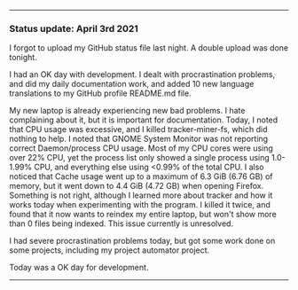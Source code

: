 
***

### Status update: April 3rd 2021

I forgot to upload my GitHub status file last night. A double upload was done tonight.

I had an OK day with development. I dealt with procrastination problems, and did my daily documentation work, and added 10 new language translations to my GitHub profile README.md file.

My new laptop is already experiencing new bad problems. I hate complaining about it, but it is important for documentation. Today, I noted that CPU usage was excessive, and I killed tracker-miner-fs, which did nothing to help. I noted that GNOME System Monitor was not reporting correct Daemon/process CPU usage. Most of my CPU cores were using over 22% CPU, yet the process list only showed a single process using 1.0-1.99% CPU, and everything else using <0.99% of the total CPU. I also noticed that Cache usage went up to a maximum of 6.3 GiB (6.76 GB) of memory, but it went down to 4.4 GiB (4.72 GB) when opening Firefox. Something is not right, although I learned more about tracker and how it works today when experimenting with the program. I killed it twice, and found that it now wants to reindex my entire laptop, but won't show more than 0 files being indexed. This issue currently is unresolved.

I had severe procrastination problems today, but got some work done on some projects, including my project automator project.

Today was a OK day for development.

***
